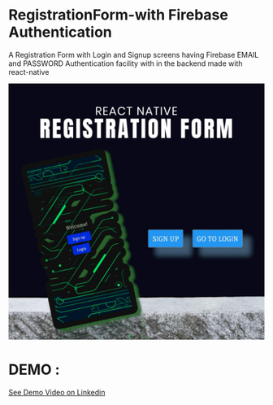 # RegistrationForm-with Firebase Authentication

A Registration Form with Login and Signup screens having Firebase EMAIL and PASSWORD Authentication facility with in the backend made with react-native 

![Local Image](./img/cover.png)

# DEMO :

[See Demo Video on Linkedin](https://www.linkedin.com/posts/muhammad-maaz-9b134a251_reactnative-firebase-appdevelopment-activity-7086650779075321859-MQk2?utm_source=share&utm_medium=member_desktop)
